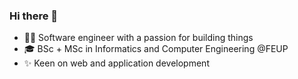 ### Hi there 👋

- 👩‍💻 Software engineer with a passion for building things
- 🎓 BSc + MSc in Informatics and Computer Engineering @FEUP
- ✨ Keen on web and application development

<!--
**mbaguiar/mbaguiar** is a ✨ _special_ ✨ repository because its `README.md` (this file) appears on your GitHub profile.

Here are some ideas to get you started:

- 🔭 I’m currently working on ...
- 🌱 I’m currently learning ...
- 👯 I’m looking to collaborate on ...
- 🤔 I’m looking for help with ...
- 💬 Ask me about ...
- 📫 How to reach me: ...
- 😄 Pronouns: ...
- ⚡ Fun fact: ...
-->
